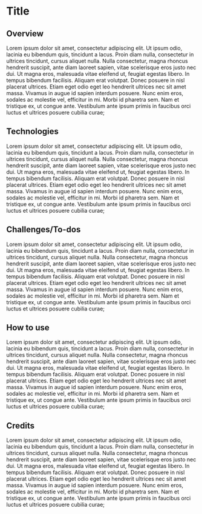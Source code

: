 # Title

## Overview

Lorem ipsum dolor sit amet, consectetur adipiscing elit. Ut ipsum odio, lacinia eu bibendum quis, tincidunt a lacus. Proin diam nulla, consectetur in ultrices tincidunt, cursus aliquet nulla. Nulla consectetur, magna rhoncus hendrerit suscipit, ante diam laoreet sapien, vitae scelerisque eros justo nec dui. Ut magna eros, malesuada vitae eleifend ut, feugiat egestas libero. In tempus bibendum facilisis. Aliquam erat volutpat. Donec posuere in nisl placerat ultrices. Etiam eget odio eget leo hendrerit ultrices nec sit amet massa. Vivamus in augue id sapien interdum posuere. Nunc enim eros, sodales ac molestie vel, efficitur in mi. Morbi id pharetra sem. Nam et tristique ex, ut congue ante. Vestibulum ante ipsum primis in faucibus orci luctus et ultrices posuere cubilia curae;

## Technologies

Lorem ipsum dolor sit amet, consectetur adipiscing elit. Ut ipsum odio, lacinia eu bibendum quis, tincidunt a lacus. Proin diam nulla, consectetur in ultrices tincidunt, cursus aliquet nulla. Nulla consectetur, magna rhoncus hendrerit suscipit, ante diam laoreet sapien, vitae scelerisque eros justo nec dui. Ut magna eros, malesuada vitae eleifend ut, feugiat egestas libero. In tempus bibendum facilisis. Aliquam erat volutpat. Donec posuere in nisl placerat ultrices. Etiam eget odio eget leo hendrerit ultrices nec sit amet massa. Vivamus in augue id sapien interdum posuere. Nunc enim eros, sodales ac molestie vel, efficitur in mi. Morbi id pharetra sem. Nam et tristique ex, ut congue ante. Vestibulum ante ipsum primis in faucibus orci luctus et ultrices posuere cubilia curae;

## Challenges/To-dos

Lorem ipsum dolor sit amet, consectetur adipiscing elit. Ut ipsum odio, lacinia eu bibendum quis, tincidunt a lacus. Proin diam nulla, consectetur in ultrices tincidunt, cursus aliquet nulla. Nulla consectetur, magna rhoncus hendrerit suscipit, ante diam laoreet sapien, vitae scelerisque eros justo nec dui. Ut magna eros, malesuada vitae eleifend ut, feugiat egestas libero. In tempus bibendum facilisis. Aliquam erat volutpat. Donec posuere in nisl placerat ultrices. Etiam eget odio eget leo hendrerit ultrices nec sit amet massa. Vivamus in augue id sapien interdum posuere. Nunc enim eros, sodales ac molestie vel, efficitur in mi. Morbi id pharetra sem. Nam et tristique ex, ut congue ante. Vestibulum ante ipsum primis in faucibus orci luctus et ultrices posuere cubilia curae;

## How to use

Lorem ipsum dolor sit amet, consectetur adipiscing elit. Ut ipsum odio, lacinia eu bibendum quis, tincidunt a lacus. Proin diam nulla, consectetur in ultrices tincidunt, cursus aliquet nulla. Nulla consectetur, magna rhoncus hendrerit suscipit, ante diam laoreet sapien, vitae scelerisque eros justo nec dui. Ut magna eros, malesuada vitae eleifend ut, feugiat egestas libero. In tempus bibendum facilisis. Aliquam erat volutpat. Donec posuere in nisl placerat ultrices. Etiam eget odio eget leo hendrerit ultrices nec sit amet massa. Vivamus in augue id sapien interdum posuere. Nunc enim eros, sodales ac molestie vel, efficitur in mi. Morbi id pharetra sem. Nam et tristique ex, ut congue ante. Vestibulum ante ipsum primis in faucibus orci luctus et ultrices posuere cubilia curae;

## Credits

Lorem ipsum dolor sit amet, consectetur adipiscing elit. Ut ipsum odio, lacinia eu bibendum quis, tincidunt a lacus. Proin diam nulla, consectetur in ultrices tincidunt, cursus aliquet nulla. Nulla consectetur, magna rhoncus hendrerit suscipit, ante diam laoreet sapien, vitae scelerisque eros justo nec dui. Ut magna eros, malesuada vitae eleifend ut, feugiat egestas libero. In tempus bibendum facilisis. Aliquam erat volutpat. Donec posuere in nisl placerat ultrices. Etiam eget odio eget leo hendrerit ultrices nec sit amet massa. Vivamus in augue id sapien interdum posuere. Nunc enim eros, sodales ac molestie vel, efficitur in mi. Morbi id pharetra sem. Nam et tristique ex, ut congue ante. Vestibulum ante ipsum primis in faucibus orci luctus et ultrices posuere cubilia curae;
